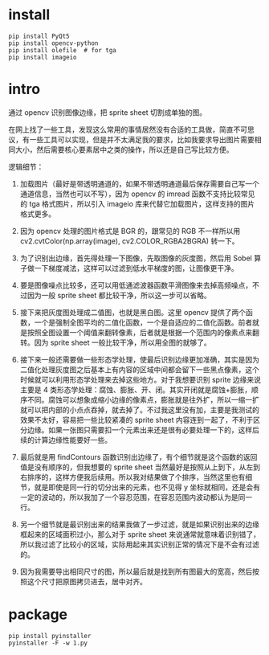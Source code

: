 # install

```
pip install PyQt5
pip install opencv-python
pip install olefile  # for tga
pip install imageio
```

# intro

通过 opencv 识别图像边缘，把 sprite sheet 切割成单独的图。

在网上找了一些工具，发现这么常用的事情居然没有合适的工具做，简直不可思议，有一些工具可以实现，但是并不太满足我的要求，比如我要求导出图片需要相同大小，然后需要核心要素居中之类的操作，所以还是自己写比较方便。

逻辑细节：

1. 加载图片（最好是带透明通道的，如果不带透明通道最后保存需要自己写一个通道信息，当然也可以不写），因为 opencv 的 imread 函数不支持比较常见的 tga 格式图片，所以引入 imageio 库来代替它加载图片，这样支持的图片格式更多。

2. 因为 opencv 处理的图片格式是 BGR 的，跟常见的 RGB 不一样所以用 cv2.cvtColor(np.array(image), cv2.COLOR_RGBA2BGRA) 转一下。

3. 为了识别出边缘，首先得处理一下图像，先取图像的灰度图，然后用 Sobel 算子做一下梯度减法，这样可以过滤到低水平梯度的图，让图像更干净。

4. 要是图像噪点比较多，还可以用低通滤波器函数平滑图像来去掉高频噪点，不过因为一般 sprite sheet 都比较干净，所以这一步可以省略。

5. 接下来把灰度图处理成二值图，也就是黑白图。这里 opencv 提供了两个函数，一个是强制全图平均的二值化函数，一个是自适应的二值化函数。前者就是按照全图设置一个阈值来翻转像素，后者就是根据一个范围内的像素点来翻转。因为 sprite sheet 一般比较干净，所以用全图的就够了。

6. 接下来一般还需要做一些形态学处理，使最后识别边缘更加准确，其实是因为二值化处理灰度图之后基本上有内容的区域中间都会留下一些黑点像素，这个时候就可以利用形态学处理来去掉这些地方。对于我想要识别 sprite 边缘来说主要是 4 类形态学处理：腐蚀、膨胀、开、闭。其实开闭就是腐蚀+膨胀，顺序不同。腐蚀可以想象成缩小边缘的像素点，膨胀就是往外扩，所以一缩一扩就可以把内部的小点点吞掉，就去掉了。不过我这里没有加，主要是我测试的效果不太好，容易把一些比较紧凑的 sprite sheet 内容连到一起了，不利于区分边缘。如果一张图只需要扣一个元素出来还是很有必要处理一下的，这样后续的计算边缘性能要好一些。

7. 最后就是用 findContours 函数识别出边缘了，有个细节就是这个函数的返回值是没有顺序的，但我想要的 sprite sheet 当然最好是按照从上到下，从左到右排序的，这样方便我后续用。所以我对结果做了个排序，当然这里也有细节，就是即使是同一行的切分出来的元素，也不见得 y 坐标就相同，还是会有一定的波动的，所以我加了一个容忍范围，在容忍范围内波动都认为是同一行。

8. 另一个细节就是最识别出来的结果我做了一步过滤，就是如果识别出来的边缘框起来的区域面积过小，那么对于 sprite sheet 来说通常就意味着识别错了，所以我过滤了比较小的区域，实际用起来其实识别正常的情况下是不会有过滤的。

9. 因为我需要导出相同尺寸的图，所以最后就是找到所有图最大的宽高，然后按照这个尺寸把原图拷贝进去，居中对齐。

# package

```
pip install pyinstaller
pyinstaller -F -w 1.py
```


